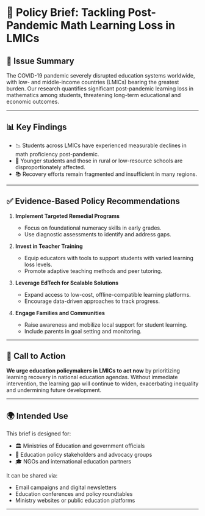# 📘 Policy Brief: Tackling Post-Pandemic Math Learning Loss in LMICs

## 🎯 Issue Summary

The COVID-19 pandemic severely disrupted education systems worldwide, with low- and middle-income countries (LMICs) bearing the greatest burden. Our research quantifies significant post-pandemic learning loss in mathematics among students, threatening long-term educational and economic outcomes.

---

## 📊 Key Findings

- 📉 Students across LMICs have experienced measurable declines in math proficiency post-pandemic.
- 🧒 Younger students and those in rural or low-resource schools are disproportionately affected.
- 📚 Recovery efforts remain fragmented and insufficient in many regions.

---

## ✅ Evidence-Based Policy Recommendations

1. **Implement Targeted Remedial Programs**
   - Focus on foundational numeracy skills in early grades.
   - Use diagnostic assessments to identify and address gaps.

2. **Invest in Teacher Training**
   - Equip educators with tools to support students with varied learning loss levels.
   - Promote adaptive teaching methods and peer tutoring.

3. **Leverage EdTech for Scalable Solutions**
   - Expand access to low-cost, offline-compatible learning platforms.
   - Encourage data-driven approaches to track progress.

4. **Engage Families and Communities**
   - Raise awareness and mobilize local support for student learning.
   - Include parents in goal setting and monitoring.

---

## 📣 Call to Action

**We urge education policymakers in LMICs to act now** by prioritizing learning recovery in national education agendas. Without immediate intervention, the learning gap will continue to widen, exacerbating inequality and undermining future development.

---

## 🌍 Intended Use

This brief is designed for:

- 🏛️ Ministries of Education and government officials  
- 📢 Education policy stakeholders and advocacy groups  
- 🎓 NGOs and international education partners  

It can be shared via:

- Email campaigns and digital newsletters  
- Education conferences and policy roundtables  
- Ministry websites or public education platforms  

---

